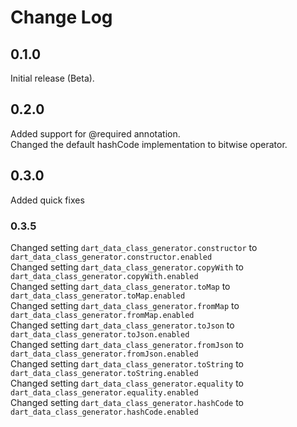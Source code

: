 # Change Log

## 0.1.0

Initial release (Beta).

## 0.2.0

Added support for @required annotation.  
Changed the default hashCode implementation to bitwise operator.

## 0.3.0

Added quick fixes

### 0.3.5

Changed setting `dart_data_class_generator.constructor` to `dart_data_class_generator.constructor.enabled`  
Changed setting `dart_data_class_generator.copyWith` to `dart_data_class_generator.copyWith.enabled`  
Changed setting `dart_data_class_generator.toMap` to `dart_data_class_generator.toMap.enabled`  
Changed setting `dart_data_class_generator.fromMap` to `dart_data_class_generator.fromMap.enabled`  
Changed setting `dart_data_class_generator.toJson` to `dart_data_class_generator.toJson.enabled`  
Changed setting `dart_data_class_generator.fromJson` to `dart_data_class_generator.fromJson.enabled`  
Changed setting `dart_data_class_generator.toString` to `dart_data_class_generator.toString.enabled`  
Changed setting `dart_data_class_generator.equality` to `dart_data_class_generator.equality.enabled`  
Changed setting `dart_data_class_generator.hashCode` to `dart_data_class_generator.hashCode.enabled`  